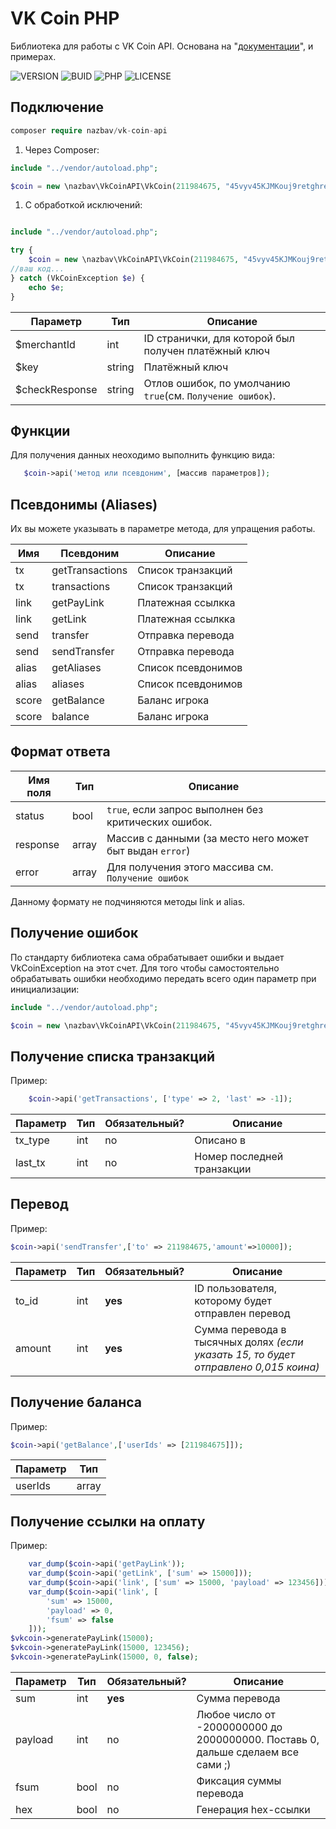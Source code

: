 # VK Coin PHP

Библиотека для работы с VK Coin API. Основана на "[документации](https://vk.com/@hs-marchant-api)", и примерах.

  ![VERSION][IMGVERSION]
  ![BUID][IMGBUID]
  ![PHP][IMGPHP]
  ![LICENSE][IMGLICENSE]
  
## Подключение

```php
composer require nazbav/vk-coin-api
```

1. Через Composer:
```php
include "../vendor/autoload.php";

$coin = new \nazbav\VkCoinAPI\VkCoin(211984675, "45vyv45KJMKouj9retghrebtvrhtrehryvt54ONopiino");
```
1. С обработкой исключений:
```php

include "../vendor/autoload.php";

try {
    $coin = new \nazbav\VkCoinAPI\VkCoin(211984675, "45vyv45KJMKouj9retghrebtvrhtrehryvt54ONopiino");
//ваш код...
} catch (VkCoinException $e) {
    echo $e;
}
```

| Параметр       | Тип    | Описание                                             |
|----------------|--------|------------------------------------------------------|
| $merchantId    | int    | ID странички, для которой был получен платёжный ключ |
| $key           | string | Платёжный ключ                                       |
| $checkResponse | string | Отлов ошибок, по умолчанию `true`(см. `Получение ошибок`).                                      |

## Функции

Для получения данных неоходимо выполнить функцию вида:

```php
   $coin->api('метод или псевдоним', [массив параметров]);
```

## Псевдонимы (Aliases)

Их вы можете указывать в параметре метода, для упращения работы.

| Имя      | Псевдоним          |  Описание                               |
|----------|--------------------|-----------------------------------------|
| tx       | getTransactions    | Список транзакций                       |
| tx       | transactions       | Список транзакций                       |
| link     | getPayLink         | Платежная ссылкка                       |
| link     | getLink            | Платежная ссылкка                       |
| send     | transfer           | Отправка перевода                       |
| send     | sendTransfer       | Отправка перевода                       |
| alias    | getAliases         | Список псевдонимов                      |
| alias    | aliases            | Список псевдонимов                      |
| score    | getBalance         | Баланс игрока                           |
| score    | balance            | Баланс игрока                           |

## Формат ответа

| Имя поля     | Тип    |  Описание                                                                   |
|--------------|--------|-----------------------------------------------------------------------------|
| status       | bool   | `true`, если запрос выполнен без критических ошибок.                        |
| response     | array  | Массив с данными (за место него может быт выдан `error`)                    |
| error        | array  | Для получения этого массива см. `Получение ошибок`

Данному формату не подчиняются методы link и alias.

## Получение ошибок

По стандарту библиотека сама обрабатывает ошибки и выдает VkCoinException на этот счет.
Для того чтобы самостоятельно обрабатывать ошибки необходимо передать всего один параметр при инициализации:

```php
include "../vendor/autoload.php";

$coin = new \nazbav\VkCoinAPI\VkCoin(211984675, "45vyv45KJMKouj9retghrebtvrhtrehryvt54ONopiino", true);
```

## Получение списка транзакций
Пример:
```php
    $coin->api('getTransactions', ['type' => 2, 'last' => -1]);
```

| Параметр     | Тип    | Обязательный? | Описание                                                                                      |
|--------------|--------|---------------|-----------------------------------------------------------------------------------------------|
| tx_type      | int    | no            | Описано в  |
| last_tx      | int    | no            | Номер последней транзакции                                                                    |

## Перевод
Пример:
```php
$coin->api('sendTransfer',['to' => 211984675,'amount'=>10000]);
```

| Параметр     | Тип    | Обязательный?     | Описание                                                                             |
|--------------|--------|-------------------|--------------------------------------------------------------------------------------|
| to_id        | int    | **yes**           | ID пользователя, которому будет отправлен перевод                                    |
| amount       | int    | **yes**           | Сумма перевода в тысячных долях _(если указать 15, то будет отправлено 0,015 коина)_ |

## Получение баланса
Пример:
```php
$coin->api('getBalance',['userIds' => [211984675]]);
```

| Параметр     | Тип    |
|--------------|--------|
| userIds      | array  |

## Получение ссылки на оплату
Пример:
```php
    var_dump($coin->api('getPayLink'));
    var_dump($coin->api('getLink', ['sum' => 15000]));
    var_dump($coin->api('link', ['sum' => 15000, 'payload' => 123456]));
    var_dump($coin->api('link', [
        'sum' => 15000,
        'payload' => 0,
        'fsum' => false
    ]));
$vkcoin->generatePayLink(15000);
$vkcoin->generatePayLink(15000, 123456);
$vkcoin->generatePayLink(15000, 0, false);
```

| Параметр     | Тип    | Обязательный?   | Описание                                                                                                             |
|--------------|--------|-----------------|---------------------------------------------------------------------------------|
| sum          | int    | **yes**         | Сумма перевода                                                                  |
| payload      | int    | no              | Любое число от -2000000000 до 2000000000. Поставь 0, дальше сделаем все сами ;) |
| fsum         | bool   | no              | Фиксация суммы перевода                                                         |
| hex          | bool   | no              | Генерация hex-ссылки                                                            |

[IMGPHP]: https://img.shields.io/badge/PHP-5.4%5E-brightgreen.svg?style=for-the-badge
[IMGLICENSE]: https://img.shields.io/badge/LICENSE-MIT-yellow.svg?style=for-the-badge
[IMGVERSION]: https://img.shields.io/badge/LAST%20VERSION-1.0.0-blue.svg?style=for-the-badge
[IMGBUID]: https://img.shields.io/badge/LAST%20BUILD-16.04.19-red.svg?style=for-the-badge
